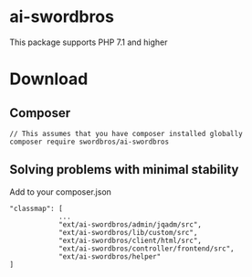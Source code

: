 # ai-swordbros
This package supports PHP 7.1 and higher 

# Download

## Composer 

```
// This assumes that you have composer installed globally
composer require swordbros/ai-swordbros
```

## Solving problems with minimal stability

Add to your composer.json

```
"classmap": [
            ...
            "ext/ai-swordbros/admin/jqadm/src",
            "ext/ai-swordbros/lib/custom/src",
            "ext/ai-swordbros/client/html/src",
            "ext/ai-swordbros/controller/frontend/src",
            "ext/ai-swordbros/helper"
]
```



        
